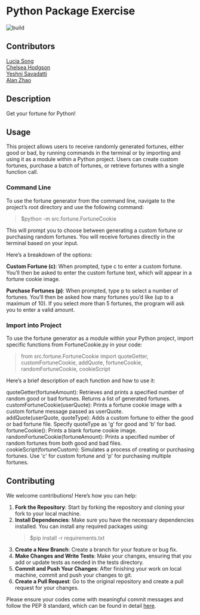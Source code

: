 # Python Package Exercise
![build](https://github.com/software-students-fall2024/3-python-package-scooby-gang/actions/workflows/build.yaml/badge.svg) <br>
## Contributors
[Lucia Song](https://github.com/lys7942) <br>
[Chelsea Hodgson](https://github.com/Chelsea-Hodgson) <br>
[Yeshni Savadatti](https://github.com/yeshnii) <br>
[Alan Zhao](https://github.com/Alan3562) <br>

## Description
Get your fortune for Python!

## Usage
This project allows users to receive randomly generated fortunes, either good or bad, by running commands in the terminal or by importing and using it as a module within a Python project. Users can create custom fortunes, purchase a batch of fortunes, or retrieve fortunes with a single function call.

### Command Line
To use the fortune generator from the command line, navigate to the project’s root directory and use the following command:

> $python -m src.fortune.FortuneCookie

This will prompt you to choose between generating a custom fortune or purchasing random fortunes. You will receive fortunes directly in the terminal based on your input.

Here’s a breakdown of the options:

**Custom Fortune (c)**: When prompted, type c to enter a custom fortune. You’ll then be asked to enter the custom fortune text, which will appear in a fortune cookie image.

**Purchase Fortunes (p)**: When prompted, type p to select a number of fortunes. You’ll then be asked how many fortunes you’d like (up to a maximum of 10). If you select more than 5 fortunes, the program will ask you to enter a valid amount.

### Import into Project
To use the fortune generator as a module within your Python project, import specific functions from FortuneCookie.py in your code:

> from src.fortune.FortuneCookie import quoteGetter, customFortuneCookie, addQuote, fortuneCookie, randomFortuneCookie, cookieScript

Here’s a brief description of each function and how to use it:

quoteGetter(fortuneAmount): Retrieves and prints a specified number of random good or bad fortunes. Returns a list of generated fortunes.<br>
customFortuneCookie(userQuote): Prints a fortune cookie image with a custom fortune message passed as userQuote.<br>
addQuote(userQuote, quoteType): Adds a custom fortune to either the good or bad fortune file. Specify quoteType as 'g' for good and 'b' for bad.<br>
fortuneCookie(): Prints a blank fortune cookie image.<br>
randomFortuneCookie(fortuneAmount): Prints a specified number of random fortunes from both good and bad files.<br>
cookieScript(fortuneCustom): Simulates a process of creating or purchasing fortunes. Use 'c' for custom fortune and 'p' for purchasing multiple fortunes.<br>

## Contributing
We welcome contributions! Here’s how you can help:
1. **Fork the Repository**: Start by forking the repository and cloning your fork to your local machine.
2. **Install Dependencies**: Make sure you have the necessary dependencies installed. You can install any required packages using:
   > $pip install -r requirements.txt
3. **Create a New Branch**: Create a branch for your feature or bug fix.
4. **Make Changes and Write Tests**: Make your changes, ensuring that you add or update tests as needed in the tests directory.
5. **Commit and Push Your Changes**: After finishing your work on local machine, commit and push your changes to git.
6. **Create a Pull Request**: Go to the original repository and create a pull request for your changes.

Please ensure your codes come with meaningful commit messages and follow the PEP 8 standard, which can be found in detail [here](https://peps.python.org/pep-0008/).
